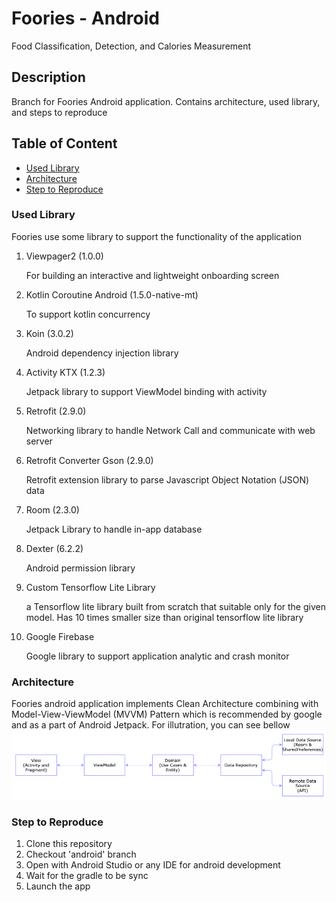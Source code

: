 
# Foories - Android
Food Classification, Detection, and Calories Measurement

## Description
Branch for Foories  Android application. Contains architecture, used library, and steps to reproduce

## Table of Content

- [Used Library](#used-library)
- [Architecture](#architecture)
- [Step to Reproduce](#step-to-reproduce)


### Used Library 
Foories use some library to support the functionality of the application
1. Viewpager2 (1.0.0)

	For building an interactive and lightweight onboarding screen 
	
2. Kotlin Coroutine Android (1.5.0-native-mt)

	To support kotlin concurrency 
	
3. Koin (3.0.2)

	Android dependency injection library
	
4. Activity KTX (1.2.3)

	Jetpack library to support ViewModel binding with activity
	
5. Retrofit (2.9.0)

	Networking library to handle Network Call and communicate with web server
	
6. Retrofit Converter Gson (2.9.0)

	Retrofit extension library to parse Javascript Object Notation (JSON) data
	
7. Room (2.3.0)

	Jetpack Library to handle in-app database
	
8. Dexter (6.2.2)

	Android permission library
	
9. Custom Tensorflow Lite Library
 
	 a Tensorflow lite library built from scratch that suitable only for the given model. Has 10 times smaller size than original tensorflow lite library
	 
10. Google Firebase

	Google library to support application analytic and crash monitor


### Architecture
Foories android application implements Clean Architecture combining with Model-View-ViewModel (MVVM) Pattern which is recommended by google and as a part of Android Jetpack. For illutration, you can see bellow
![ArchitectureImage](arch.png)

### Step to Reproduce

1. Clone this repository
2. Checkout 'android' branch
3. Open with Android Studio or any IDE for android development
4. Wait for the gradle to be sync
5. Launch the app

